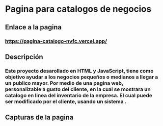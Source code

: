 # Pagina para catalogos de negocios

## Enlace a la pagina 
### https://pagina-catalogo-nvfc.vercel.app/

## Descripción
### Este proyecto desarollado en HTML y JavaScript, tiene como objetivo ayudar a los negocios pequeños o medianos a llegar a un publico mayor. Por medio de una pagina web, personalizable a gusto del cliente, en la cual se mostrara un catalogo en linea del inventario de la empresa. El cual puede ser modificado por el cliente, usando un sistema .

## Capturas de la pagina